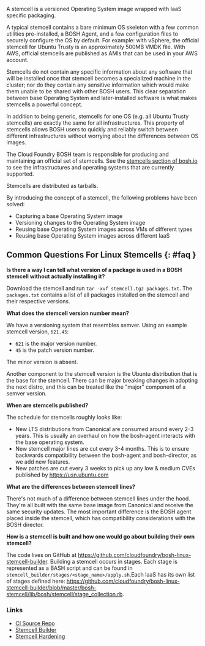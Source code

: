 A stemcell is a versioned Operating System image wrapped with IaaS specific
packaging.

A typical stemcell contains a bare minimum OS skeleton with a few common
utilities pre-installed, a BOSH Agent, and a few configuration files to securely
configure the OS by default. For example: with vSphere, the official stemcell
for Ubuntu Trusty is an approximately 500MB VMDK file. With AWS, official
stemcells are published as AMIs that can be used in your AWS account.

Stemcells do not contain any specific information about any software that will
be installed once that stemcell becomes a specialized machine in the cluster;
nor do they contain any sensitive information which would make them unable to be
shared with other BOSH users. This clear separation between base Operating
System and later-installed software is what makes stemcells a powerful concept.

In addition to being generic, stemcells for one OS (e.g. all Ubuntu Trusty
stemcells) are exactly the same for all infrastructures. This property of
stemcells allows BOSH users to quickly and reliably switch between different
infrastructures without worrying about the differences between OS images.

The Cloud Foundry BOSH team is responsible for producing and maintaining an
official set of stemcells. See the [stemcells section of
bosh.io](https://bosh.io/stemcells) to see the infrastructures and operating
systems that are currently supported.

Stemcells are distributed as tarballs.

By introducing the concept of a stemcell, the following problems have been
solved:

- Capturing a base Operating System image
- Versioning changes to the Operating System image
- Reusing base Operating System images across VMs of different types
- Reusing base Operating System images across different IaaS

## Common Questions For Linux Stemcells {: #faq }

**Is there a way I can tell what version of a package is used in a BOSH stemcell
without actually installing it?**

Download the stemcell and run `tar -xvf stemcell.tgz packages.txt`. The
`packages.txt` contains a list of all packages installed on the stemcell and
their respective versions.

**What does the stemcell version number mean?**

We have a versioning system that resembles semver. Using an example stemcell
version, `621.45`:

* `621` is the major version number.
* `45` is the patch version number.

The minor version is absent.

Another component to the stemcell version is the Ubuntu distribution that is
the base for the stemcell. There can be major breaking changes in adopting the
next distro, and this can be treated like the "major" component of a semver
version.

**When are stemcells published?**

The schedule for stemcells roughly looks like:

* New LTS distributions from Canonical are consumed around every 2-3 years. This
  is usually an overhaul on how the bosh-agent interacts with the base operating
  system.
* New stemcell major lines are cut every 3-4 months. This is to ensure backwards
  compatibility between the bosh-agent and bosh-director, as we add new
  features.
* New patches are cut every 3 weeks to pick up any low & medium CVEs published
  by https://usn.ubuntu.com

**What are the differences between stemcell lines?**

There's not much of a difference between stemcell lines under the hood. They're
all built with the same base image from Canonical and receive the same security
updates. The most important difference is the BOSH agent placed inside the
stemcell, which has compatibility considerations with the BOSH director.

**How is a stemcell is built and how one would go about building their own
stemcell?**

The code lives on GitHub at
https://github.com/cloudfoundry/bosh-linux-stemcell-builder. Building a stemcell
occurs in stages. Each stage is represented as a BASH script and can be found in
`stemcell_builder/stages/<stage_name>/apply.sh`.Each IaaS has its own list of
stages defined here:
https://github.com/cloudfoundry/bosh-linux-stemcell-builder/blob/master/bosh-stemcell/lib/bosh/stemcell/stage_collection.rb.

### Links

* [CI Source Repo](https://github.com/cloudfoundry/bosh-stemcells-ci)
* [Stemcell Builder](https://github.com/cloudfoundry/bosh-linux-stemcell-builder)
* [Stemcell Hardening](https://docs.pivotal.io/pivotalcf/security/pcf-infrastructure/stemcell-hardening.html)
